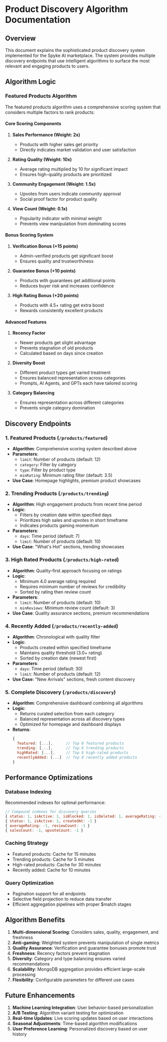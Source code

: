 # Product Discovery Algorithm Documentation

## Overview
This document explains the sophisticated product discovery system implemented for the Spyke AI marketplace. The system provides multiple discovery endpoints that use intelligent algorithms to surface the most relevant and engaging products to users.

## Algorithm Logic

### Featured Products Algorithm

The featured products algorithm uses a comprehensive scoring system that considers multiple factors to rank products:

#### Core Scoring Components

1. **Sales Performance (Weight: 2x)**
   - Products with higher sales get priority
   - Directly indicates market validation and user satisfaction

2. **Rating Quality (Weight: 10x)**
   - Average rating multiplied by 10 for significant impact
   - Ensures high-quality products are prioritized

3. **Community Engagement (Weight: 1.5x)**
   - Upvotes from users indicate community approval
   - Social proof factor for product quality

4. **View Count (Weight: 0.1x)**
   - Popularity indicator with minimal weight
   - Prevents view manipulation from dominating scores

#### Bonus Scoring System

1. **Verification Bonus (+15 points)**
   - Admin-verified products get significant boost
   - Ensures quality and trustworthiness

2. **Guarantee Bonus (+10 points)**
   - Products with guarantees get additional points
   - Reduces buyer risk and increases confidence

3. **High Rating Bonus (+20 points)**
   - Products with 4.5+ rating get extra boost
   - Rewards consistently excellent products

#### Advanced Features

1. **Recency Factor**
   - Newer products get slight advantage
   - Prevents stagnation of old products
   - Calculated based on days since creation

2. **Diversity Boost**
   - Different product types get varied treatment
   - Ensures balanced representation across categories
   - Prompts, AI Agents, and GPTs each have tailored scoring

3. **Category Balancing**
   - Ensures representation across different categories
   - Prevents single category domination


## Discovery Endpoints

### 1. Featured Products (`/products/featured`)
- **Algorithm**: Comprehensive scoring system described above
- **Parameters**: 
  - `limit`: Number of products (default: 12)
  - `category`: Filter by category
  - `type`: Filter by product type
  - `minRating`: Minimum rating filter (default: 3.5)
- **Use Case**: Homepage highlights, premium product showcases

### 2. Trending Products (`/products/trending`)
- **Algorithm**: High engagement products from recent time period
- **Logic**: 
  - Filters by creation date within specified days
  - Prioritizes high sales and upvotes in short timeframe
  - Indicates products gaining momentum
- **Parameters**:
  - `days`: Time period (default: 7)
  - `limit`: Number of products (default: 10)
- **Use Case**: "What's Hot" sections, trending showcases

### 3. High Rated Products (`/products/high-rated`)
- **Algorithm**: Quality-first approach focusing on ratings
- **Logic**:
  - Minimum 4.0 average rating required
  - Requires minimum number of reviews for credibility
  - Sorted by rating then review count
- **Parameters**:
  - `limit`: Number of products (default: 10)
  - `minReviews`: Minimum review count (default: 3)
- **Use Case**: Quality assurance sections, premium recommendations

### 4. Recently Added (`/products/recently-added`)
- **Algorithm**: Chronological with quality filter
- **Logic**:
  - Products created within specified timeframe
  - Maintains quality threshold (3.0+ rating)
  - Sorted by creation date (newest first)
- **Parameters**:
  - `days`: Time period (default: 30)
  - `limit`: Number of products (default: 12)
- **Use Case**: "New Arrivals" sections, fresh content discovery

### 5. Complete Discovery (`/products/discovery`)
- **Algorithm**: Comprehensive dashboard combining all algorithms
- **Logic**:
  - Returns curated selection from each category
  - Balanced representation across all discovery types
  - Optimized for homepage and dashboard displays
- **Returns**:
  ```javascript
  {
    featured: [...],      // Top 8 featured products
    trending: [...],      // Top 6 trending products
    highRated: [...],     // Top 6 high-rated products
    recentlyAdded: [...]  // Top 8 recently added products
  }
  ```

## Performance Optimizations

### Database Indexing
Recommended indexes for optimal performance:
```javascript
// Compound indexes for discovery queries
{ status: 1, isActive: 1, isBlocked: 1, isDeleted: 1, averageRating: -1 }
{ status: 1, isActive: 1, createdAt: -1 }
{ averageRating: -1, reviewCount: -1 }
{ salesCount: -1, upvoteCount: -1 }
```

### Caching Strategy
- Featured products: Cache for 15 minutes
- Trending products: Cache for 5 minutes
- High-rated products: Cache for 30 minutes
- Recently added: Cache for 10 minutes

### Query Optimization
- Pagination support for all endpoints
- Selective field projection to reduce data transfer
- Efficient aggregation pipelines with proper $match stages

## Algorithm Benefits

1. **Multi-dimensional Scoring**: Considers sales, quality, engagement, and freshness
2. **Anti-gaming**: Weighted system prevents manipulation of single metrics
3. **Quality Assurance**: Verification and guarantee bonuses promote trust
4. **Freshness**: Recency factors prevent stagnation
5. **Diversity**: Category and type balancing ensures varied recommendations
6. **Scalability**: MongoDB aggregation provides efficient large-scale processing
7. **Flexibility**: Configurable parameters for different use cases

## Future Enhancements

1. **Machine Learning Integration**: User behavior-based personalization
2. **A/B Testing**: Algorithm variant testing for optimization
3. **Real-time Updates**: Live scoring updates based on user interactions
4. **Seasonal Adjustments**: Time-based algorithm modifications
5. **User Preference Learning**: Personalized discovery based on user history